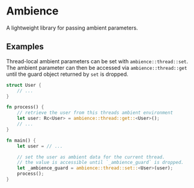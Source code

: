# Ambience

A lightweight library for passing ambient parameters.

## Examples

Thread-local ambient parameters can be set with `ambience::thread::set`. The ambient parameter can then be accessed via `ambience::thread::get` until the guard object returned by `set` is dropped.

```rust
struct User {
    // ...
}

fn process() {
    // retrieve the user from this threads ambient environment
    let user: Rc<User> = ambience::thread::get::<User>();
    // ...
}

fn main() {
    let user = // ...

    // set the user as ambient data for the current thread.
    // the value is accessible until `_ambience_guard` is dropped.
    let _ambience_guard = ambience::thread::set::<User>(user);
    process();
}
```
